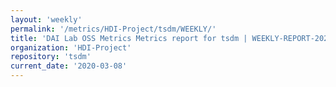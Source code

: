 ```yaml
---
layout: 'weekly'
permalink: '/metrics/HDI-Project/tsdm/WEEKLY/'
title: 'DAI Lab OSS Metrics Metrics report for tsdm | WEEKLY-REPORT-2020-03-08'
organization: 'HDI-Project'
repository: 'tsdm'
current_date: '2020-03-08'
---
```

